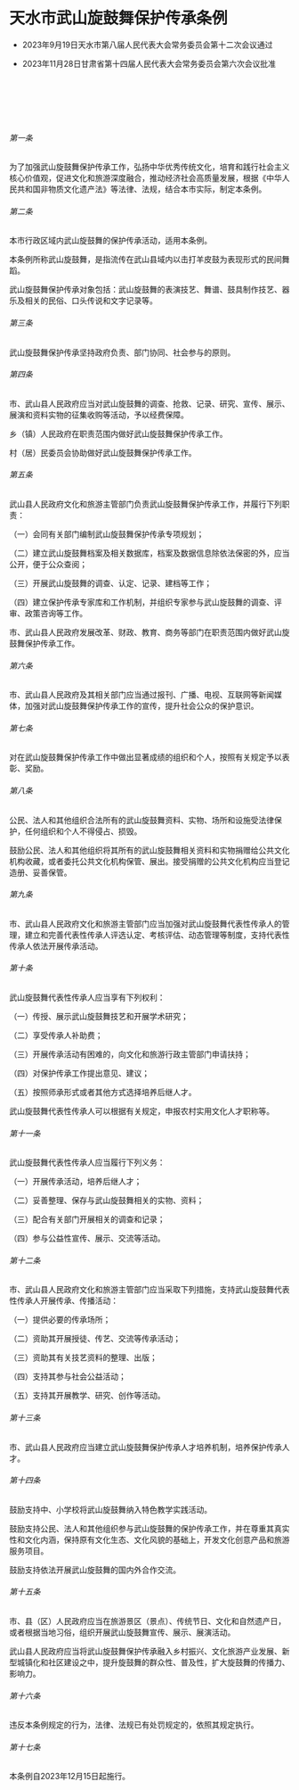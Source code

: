 # 天水市武山旋鼓舞保护传承条例

- 2023年9月19日天水市第八届人民代表大会常务委员会第十二次会议通过

- 2023年11月28日甘肃省第十四届人民代表大会常务委员会第六次会议批准

<!-- INFO END -->

​

​

​

###### 第一条

为了加强武山旋鼓舞保护传承工作，弘扬中华优秀传统文化，培育和践行社会主义核心价值观，促进文化和旅游深度融合，推动经济社会高质量发展，根据《中华人民共和国非物质文化遗产法》等法律、法规，结合本市实际，制定本条例。

###### 第二条

本市行政区域内武山旋鼓舞的保护传承活动，适用本条例。

本条例所称武山旋鼓舞，是指流传在武山县域内以击打羊皮鼓为表现形式的民间舞蹈。

武山旋鼓舞保护传承对象包括：武山旋鼓舞的表演技艺、舞谱、鼓具制作技艺、器乐及相关的民俗、口头传说和文字记录等。

###### 第三条

武山旋鼓舞保护传承坚持政府负责、部门协同、社会参与的原则。

###### 第四条

市、武山县人民政府应当对武山旋鼓舞的调查、抢救、记录、研究、宣传、展示、展演和资料实物的征集收购等活动，予以经费保障。

乡（镇）人民政府在职责范围内做好武山旋鼓舞保护传承工作。

村（居）民委员会协助做好武山旋鼓舞保护传承工作。

###### 第五条

武山县人民政府文化和旅游主管部门负责武山旋鼓舞保护传承工作，并履行下列职责：

（一）会同有关部门编制武山旋鼓舞保护传承专项规划；

（二）建立武山旋鼓舞档案及相关数据库，档案及数据信息除依法保密的外，应当公开，便于公众查阅；

（三）开展武山旋鼓舞的调查、认定、记录、建档等工作；

（四）建立保护传承专家库和工作机制，并组织专家参与武山旋鼓舞的调查、评审、政策咨询等工作。

市、武山县人民政府发展改革、财政、教育、商务等部门在职责范围内做好武山旋鼓舞保护传承工作。

###### 第六条

市、武山县人民政府及其相关部门应当通过报刊、广播、电视、互联网等新闻媒体，加强对武山旋鼓舞保护传承工作的宣传，提升社会公众的保护意识。

###### 第七条

对在武山旋鼓舞保护传承工作中做出显著成绩的组织和个人，按照有关规定予以表彰、奖励。

###### 第八条

公民、法人和其他组织合法所有的武山旋鼓舞资料、实物、场所和设施受法律保护，任何组织和个人不得侵占、损毁。

鼓励公民、法人和其他组织将其所有的武山旋鼓舞相关资料和实物捐赠给公共文化机构收藏，或者委托公共文化机构保管、展出。接受捐赠的公共文化机构应当登记造册、妥善保管。

###### 第九条

市、武山县人民政府文化和旅游主管部门应当加强对武山旋鼓舞代表性传承人的管理，建立和完善代表性传承人评选认定、考核评估、动态管理等制度，支持代表性传承人依法开展传承活动。

###### 第十条

武山旋鼓舞代表性传承人应当享有下列权利：

（一）传授、展示武山旋鼓舞技艺和开展学术研究；

（二）享受传承人补助费；

（三）开展传承活动有困难的，向文化和旅游行政主管部门申请扶持；

（四）对保护传承工作提出意见、建议；

（五）按照师承形式或者其他方式选择培养后继人才。

武山旋鼓舞代表性传承人可以根据有关规定，申报农村实用文化人才职称等。

###### 第十一条

武山旋鼓舞代表性传承人应当履行下列义务：

（一）开展传承活动，培养后继人才；

（二）妥善整理、保存与武山旋鼓舞相关的实物、资料；

（三）配合有关部门开展相关的调查和记录；

（四）参与公益性宣传、展示、交流等活动。

###### 第十二条

市、武山县人民政府文化和旅游主管部门应当采取下列措施，支持武山旋鼓舞代表性传承人开展传承、传播活动：

（一）提供必要的传承场所；

（二）资助其开展授徒、传艺、交流等传承活动；

（三）资助其有关技艺资料的整理、出版；

（四）支持其参与社会公益活动；

（五）支持其开展教学、研究、创作等活动。

###### 第十三条

市、武山县人民政府应当建立武山旋鼓舞保护传承人才培养机制，培养保护传承人才。

###### 第十四条

鼓励支持中、小学校将武山旋鼓舞纳入特色教学实践活动。

鼓励支持公民、法人和其他组织参与武山旋鼓舞的保护传承工作，并在尊重其真实性和文化内涵，保持原有文化生态、文化风貌的基础上，开发文化创意产品和旅游服务项目。

鼓励支持依法开展武山旋鼓舞的国内外合作交流。

###### 第十五条

市、县（区）人民政府应当在旅游景区（景点）、传统节日、文化和自然遗产日，或者根据当地习俗，组织开展武山旋鼓舞宣传、展示、展演活动。

武山县人民政府应当将武山旋鼓舞保护传承融入乡村振兴、文化旅游产业发展、新型城镇化和社区建设之中，提升旋鼓舞的群众性、普及性，扩大旋鼓舞的传播力、影响力。

###### 第十六条

违反本条例规定的行为，法律、法规已有处罚规定的，依照其规定执行。

###### 第十七条

本条例自2023年12月15日起施行。
